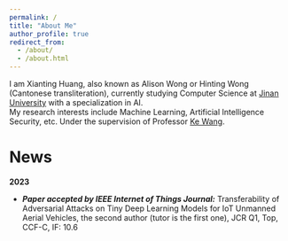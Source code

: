 ```yaml
---
permalink: /
title: "About Me"
author_profile: true
redirect_from: 
  - /about/
  - /about.html
---
```




I am Xianting Huang, also known as Alison Wong or Hinting Wong (Cantonese transliteration), currently studying Computer Science at [Jinan University](https://www.jnu.edu.cn) with a specialization in AI.   
My research interests include Machine Learning, Artificial Intelligence Security, etc. Under the supervision of Professor [Ke Wang](https://faculty.jnu.edu.cn/xxkxjsxy/wk/list.htm).

News
======
**2023**  
* ***Paper accepted by IEEE Internet of Things Journal:*** Transferability of Adversarial Attacks on Tiny Deep Learning Models for IoT Unmanned Aerial Vehicles, the second author (tutor is the first one), JCR Q1, Top, CCF-C, IF: 10.6
